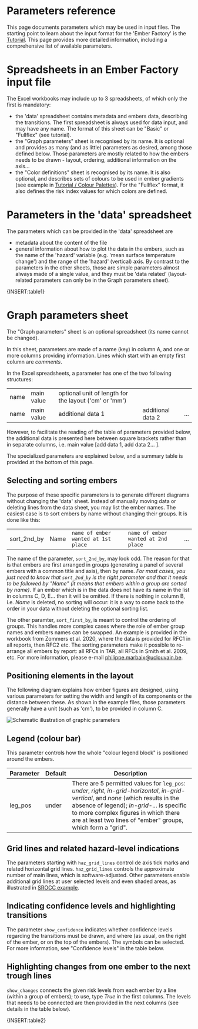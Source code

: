 <!--The markdown contains INSERT requests to be processed by helpers.mdcombine using 'parameters.md'-->
<h1 class="nondoc">Parameters reference</h1>

<!--boxstart-->
This page documents parameters which may be used in input files. 
The starting point to learn about the input format for the 'Ember Factory' is the [Tutorial](tutorial).
This page provides more detailed information, including a comprehensive list of available parameters.
<!--boxend-->
# Spreadsheets in an Ember Factory input file
<!--boxstart-->

The Excel workbooks may include up to 3 spreadsheets, of which only the first is mandatory:

- the 'data' spreadsheet contains metadata and embers data, describing the transitions. The first spreadsheet
is always used for data input, and may have any name. The format of this sheet can be "Basic" or "Fullflex" 
(see tutorial).
- the "Graph parameters" sheet is recognised by its name. It is optional and provides as many (and as little) 
parameters as desired, among those defined below. Those parameters are mostly related
to how the embers needs to be drawn - layout, ordering, additional information on the axis...
- the "Color definitions" sheet is recognised by its name. It is also optional, and describes sets of colours to
be used in ember gradients (see example in [Tutorial / Colour Palettes](tutorial#Colour)). 
For the "Fullflex" format, it also defines the risk index values for which colors are defined.

<!--boxend-->
# Parameters in the 'data' spreadsheet
<!--boxstart-->

The parameters which can be provided in the 'data' spreadsheet are 

- metadata about the content of the file
- general information about how to plot the data in the embers, such as the name of the 'hazard' variable
  (e.g. 'mean surface temperature change') and the range of the 'hazard' (vertical) axis.
  By contrast to the parameters in the other sheets, those are simple parameters almost always made of a single value,
  and they must be 'data related' (layout-related parameters can only be in the Graph parameters sheet).

{INSERT:table1}

<!--boxend-->
# Graph parameters sheet 
<!--boxstart-->

The "Graph parameters" sheet is an optional spreadsheet (its name cannot be changed).

In this sheet, parameters are made of a name (key) in column A, and one or more columns providing information. 
Lines which start with an empty first column are *comments*. 

In the Excel spreadsheets, a parameter has one of the two following structures:

||||||
|---|---|---|---|---|
|name | main value | optional unit of length for the layout ('cm' or 'mm')| | |
|name | main value | additional data 1 | additional data 2 | ...|

However, to facilitate the reading of the table of parameters provided below, the additional data is presented
here between square brackets rather than in separate columns, i.e. main value [add data 1, add data 2... ].

The specialized parameters are explained below, and a summary table is provided at the bottom of this page.

## Selecting and sorting embers <a class="anchor" name="sorting"></a>

The purpose of these specific parameters is to generate different diagrams without changing the 'data' sheet.
Instead of manually moving data or deleting lines from the data sheet, you may list the ember names.
The easiest case is to sort embers by name without changing their groups. It is done like this:

||||||
|---|---|---|---|---|
|sort_2nd_by| Name | `name of ember wanted at 1st place` | `name of ember wanted at 2nd place` | ...|

The name of the parameter, `sort_2nd_by`, may look odd. The reason for that is that embers are first arranged
in groups (generating a panel of several embers with a common title and axis), then by name. 
*For most cases, you just need to know that `sort_2nd_by` is the right parameter and that it needs to be followed by
"Name" (it means that embers within a group are sorted by name)*.
If an ember which is in the data does not have its name in the list in columns C, D, E... then it will be omitted.
If there is nothing in column B, i.e. *Name* is deleted, no sorting will occur: it is a way to come back to the
order in your data without deleting the optional sorting list.

The other paramter, `sort_first_by`, is meant to control the ordering of groups. 
This handles more complex cases where the role of ember group names and embers names can be swapped. 
An example is provided in the workbook from Zommers et al.
2020, where the data is provided for RFC1 in all reports, then RFC2 etc. The sorting parameters make it possible
to re-arrange all embers by report: all RFCs in TAR, all RFCs in Smith et al. 2009, etc.
For more information, please e-mail philippe.marbaix@uclouvain.be.

## Positioning elements in the layout

The following diagram explains how ember figures are designed, using various parameters 
for setting the width and length of its components or the distance between these. As shown in the example files,
those parameters generally have a unit (such as 'cm'), to be provided in column C.

![Schematic illustration of graphic parameters](../static/ef-gp-definitions.png "Positional graphic parameters")

## Legend (colour bar) <a class="anchor" name="legpos"></a> 

This parameter controls how the whole "colour legend block" is positioned around the embers.

| Parameter            | Default  | Description                                             |
|----------------------|----------|---------------------------------------------------------|
|leg_pos               |under     | There are 5 permitted values for `leg_pos`: *under*, *right*, *in-grid-horizontal*, *in-grid-vertical*, and *none* (which results in the absence of legend); *in-grid-*... is specific to more complex figures in which there are at least two lines of "ember" groups, which form a "grid".|

## Grid lines and related hazard-level indications <a class="anchor" name="gridlines"></a> 

The parameters starting with `haz_grid_lines` control de axis tick marks and related horizontal grid lines.
`haz_grid_lines` controls the approximate number of main lines, which is software-adjusted. Other parameters
enable additional grid lines at user selected levels and even shaded areas, as illustrated 
in [SROCC example](examples/SROCC_SPM3.xlsx).

## Indicating confidence levels and highlighting transitions

The parameter `show_confidence` indicates whether confidence levels regarding the transitions must be drawn, and
where (as usual, on the right of the ember, or on the top of the embers). The symbols can be selected. For more
information, see "Confidence levels" in the table below.  

## Highlighting changes from one ember to the next trough lines

`show_changes` connects the given risk levels from each ember by a line (within a group of embers); 
to use, type *True* in the first columns. The levels that needs to be connected are then provided in the 
next columns (see details in the table below).

{INSERT:table2}

<!--boxend-->
